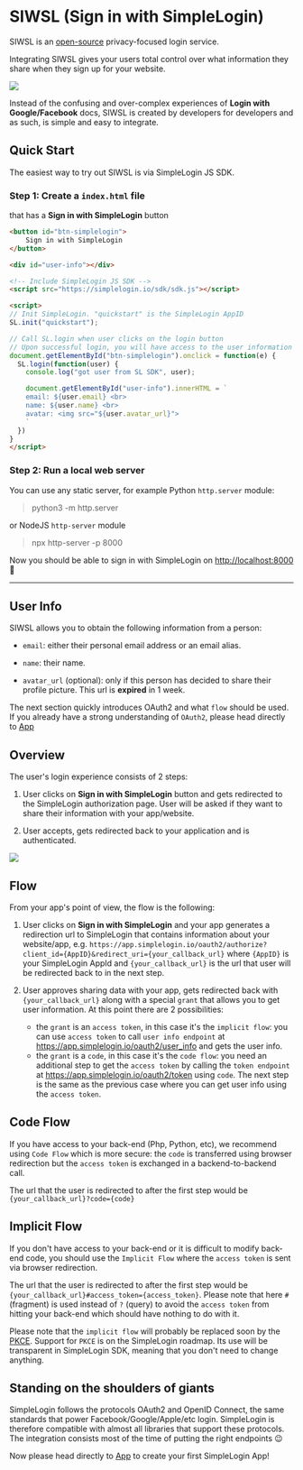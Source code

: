 # SIWSL (Sign in with SimpleLogin)

SIWSL is an [open-source](https://github.com/simple-login/app) privacy-focused login service.

Integrating SIWSL gives your users total control over what information they share when they sign up for your website.

![](./images/siwsl.jpeg)

Instead of the confusing and over-complex experiences of **Login with Google/Facebook** docs, SIWSL is created by developers for developers and as such, is simple and easy to integrate.

## Quick Start

The easiest way to try out SIWSL is via SimpleLogin JS SDK.

### Step 1: Create a `index.html` file

that has a **Sign in with SimpleLogin** button

```html
<button id="btn-simplelogin">
    Sign in with SimpleLogin
</button>

<div id="user-info"></div>

<!-- Include SimpleLogin JS SDK -->
<script src="https://simplelogin.io/sdk/sdk.js"></script>

<script>
// Init SimpleLogin. "quickstart" is the SimpleLogin AppID
SL.init("quickstart");

// Call SL.login when user clicks on the login button
// Upon successful login, you will have access to the user information
document.getElementById("btn-simplelogin").onclick = function(e) {
  SL.login(function(user) {
    console.log("got user from SL SDK", user);

    document.getElementById("user-info").innerHTML = `
    email: ${user.email} <br>
    name: ${user.name} <br>
    avatar: <img src="${user.avatar_url}">
    `
  })
}
</script>
```

### Step 2: Run a local web server

You can use any static server, for example Python `http.server` module:

> python3 -m http.server

or NodeJS `http-server` module

> npx http-server -p 8000

Now you should be able to sign in with SimpleLogin on [http://localhost:8000](http://localhost:8000) 🎉

---

## User Info

SIWSL allows you to obtain the following information from a person:

- `email`: either their personal email address or an email alias.

- `name`: their name.

- `avatar_url` (optional): only if this person has decided to share their profile picture. This url is **expired** in 1 week.

The next section quickly introduces OAuth2 and what `flow` should be used. If you already have a strong understanding of `OAuth2`, please head directly to [App](../app)

## Overview

The user's login experience consists of 2 steps:

1. User clicks on **Sign in with SimpleLogin** button and gets redirected to the SimpleLogin authorization page. User will be asked if they want to share their information with your app/website.

2. User accepts, gets redirected back to your application and is authenticated.

![](./images/user-flow.png)

## Flow

From your app's point of view, the flow is the following:

1. User clicks on **Sign in with SimpleLogin** and your app generates a redirection url to SimpleLogin that contains information about your website/app, e.g. `https://app.simplelogin.io/oauth2/authorize?client_id={AppID}&redirect_uri={your_callback_url}`
where `{AppID}` is your SimpleLogin AppId and `{your_callback_url}` is the url that user will be redirected back to in the next step.

2. User approves sharing data with your app, gets redirected back with `{your_callback_url}` along with a special `grant` that allows you to get user information. At this point there are 2 possibilities:

   * the `grant` is an `access token`, in this case it's the `implicit flow`: you can use `access token` to call `user info endpoint` at https://app.simplelogin.io/oauth2/user_info and gets the user info.
   * the `grant` is a `code`, in this case it's the `code flow`: you need an additional step to get the `access token` by calling the `token endpoint` at https://app.simplelogin.io/oauth2/token using `code`. The next step is the same as the previous case where you can get user info using the `access token`.

## Code Flow

If you have access to your back-end (Php, Python, etc), we recommend using `Code Flow` which is more secure: the `code` is transferred using browser redirection but the `access token` is exchanged in a backend-to-backend call.

The url that the user is redirected to after the first step would be `{your_callback_url}?code={code}`

## Implicit Flow

If you don't have access to your back-end or it is difficult to modify back-end code, you should use the `Implicit Flow` where  the `access token` is sent via browser redirection.

The url that the user is redirected to after the first step would be `{your_callback_url}#access_token={access_token}`. Please note that here `#` (fragment) is used instead of `?` (query) to avoid the `access token` from hitting your back-end which should have nothing to do with it.

Please note that the `implicit flow` will probably be replaced soon by the [PKCE](https://tools.ietf.org/html/draft-ietf-oauth-security-topics-11#section-2.1.1). Support for `PKCE` is on the SimpleLogin roadmap. Its use will be transparent in SimpleLogin SDK, meaning that you don't need to change anything.

## Standing on the shoulders of giants

SimpleLogin follows the protocols OAuth2 and OpenID Connect, the same standards that power Facebook/Google/Apple/etc login. SimpleLogin is therefore compatible with almost all libraries that support these protocols. The integration consists most of the time of putting the right endpoints 😉

Now please head directly to [App](../app) to create your first SimpleLogin App!


